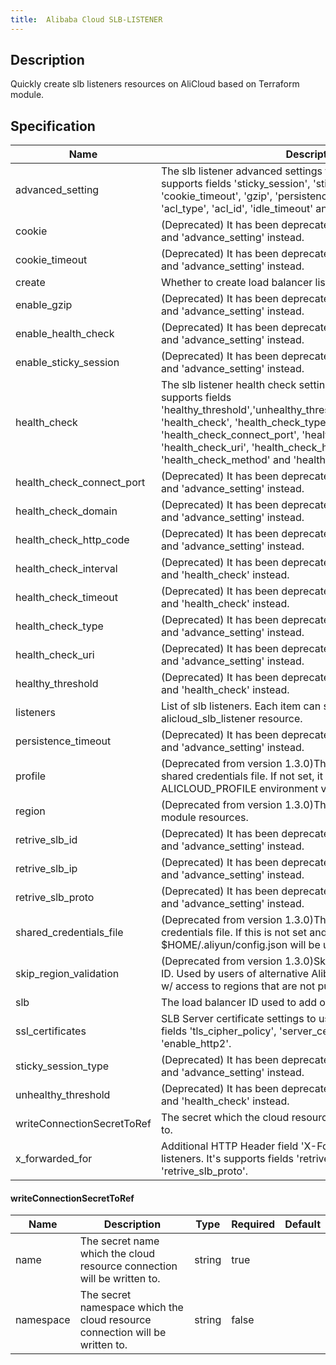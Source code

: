 ```yaml
---
title:  Alibaba Cloud SLB-LISTENER
---
```


## Description

Quickly create slb listeners resources on AliCloud based on Terraform module.

## Specification


 Name | Description | Type | Required | Default 
 ------------ | ------------- | ------------- | ------------- | ------------- 
 advanced_setting | The slb listener advanced settings to use on listeners. It's supports fields 'sticky_session', 'sticky_session_type', 'cookie', 'cookie_timeout', 'gzip', 'persistence_timeout', 'acl_status', 'acl_type', 'acl_id', 'idle_timeout' and 'request_timeout'. | map(string) | false |  
 cookie | (Deprecated) It has been deprecated from 1.2.0, use 'listeners' and 'advance_setting' instead. | string | false |  
 cookie_timeout | (Deprecated) It has been deprecated from 1.2.0, use 'listeners' and 'advance_setting' instead. | number | false |  
 create | Whether to create load balancer listeners. | bool | false |  
 enable_gzip | (Deprecated) It has been deprecated from 1.2.0, use 'listeners' and 'advance_setting' instead. | bool | false |  
 enable_health_check | (Deprecated) It has been deprecated from 1.2.0, use 'listeners' and 'advance_setting' instead. | bool | false |  
 enable_sticky_session | (Deprecated) It has been deprecated from 1.2.0, use 'listeners' and 'advance_setting' instead. | bool | false |  
 health_check | The slb listener health check settings to use on listeners. It's supports fields 'healthy_threshold','unhealthy_threshold','health_check_timeout', 'health_check', 'health_check_type', 'health_check_connect_port', 'health_check_domain', 'health_check_uri', 'health_check_http_code', 'health_check_method' and 'health_check_interval'. | map(string) | false |  
 health_check_connect_port | (Deprecated) It has been deprecated from 1.2.0, use 'listeners' and 'advance_setting' instead. | string | false |  
 health_check_domain | (Deprecated) It has been deprecated from 1.2.0, use 'listeners' and 'advance_setting' instead. | string | false |  
 health_check_http_code | (Deprecated) It has been deprecated from 1.2.0, use 'listeners' and 'advance_setting' instead. | string | false |  
 health_check_interval | (Deprecated) It has been deprecated from 1.2.0, use 'listeners' and 'health_check' instead. | number | false |  
 health_check_timeout | (Deprecated) It has been deprecated from 1.2.0, use 'listeners' and 'health_check' instead. | number | false |  
 health_check_type | (Deprecated) It has been deprecated from 1.2.0, use 'listeners' and 'advance_setting' instead. | string | false |  
 health_check_uri | (Deprecated) It has been deprecated from 1.2.0, use 'listeners' and 'advance_setting' instead. | string | false |  
 healthy_threshold | (Deprecated) It has been deprecated from 1.2.0, use 'listeners' and 'health_check' instead. | number | false |  
 listeners | List of slb listeners. Each item can set all or part fields of alicloud_slb_listener resource. | list(map(string)) | false |  
 persistence_timeout | (Deprecated) It has been deprecated from 1.2.0, use 'listeners' and 'advance_setting' instead. | number | false |  
 profile | (Deprecated from version 1.3.0)The profile name as set in the shared credentials file. If not set, it will be sourced from the ALICLOUD_PROFILE environment variable. | string | false |  
 region | (Deprecated from version 1.3.0)The region used to launch this module resources. | string | false |  
 retrive_slb_id | (Deprecated) It has been deprecated from 1.2.0, use 'listeners' and 'advance_setting' instead. | bool | false |  
 retrive_slb_ip | (Deprecated) It has been deprecated from 1.2.0, use 'listeners' and 'advance_setting' instead. | bool | false |  
 retrive_slb_proto | (Deprecated) It has been deprecated from 1.2.0, use 'listeners' and 'advance_setting' instead. | bool | false |  
 shared_credentials_file | (Deprecated from version 1.3.0)This is the path to the shared credentials file. If this is not set and a profile is specified, $HOME/.aliyun/config.json will be used. | string | false |  
 skip_region_validation | (Deprecated from version 1.3.0)Skip static validation of region ID. Used by users of alternative AlibabaCloud-like APIs or users w/ access to regions that are not public (yet). | bool | false |  
 slb | The load balancer ID used to add one or more listeners. | string | false |  
 ssl_certificates | SLB Server certificate settings to use on listeners. It's supports fields 'tls_cipher_policy', 'server_certificate_id' and 'enable_http2'. | map(string) | false |  
 sticky_session_type | (Deprecated) It has been deprecated from 1.2.0, use 'listeners' and 'advance_setting' instead. | string | false |  
 unhealthy_threshold | (Deprecated) It has been deprecated from 1.2.0, use 'listeners' and 'health_check' instead. | number | false |  
 writeConnectionSecretToRef | The secret which the cloud resource connection will be written to. | [writeConnectionSecretToRef](#writeConnectionSecretToRef) | false |  
 x_forwarded_for | Additional HTTP Header field 'X-Forwarded-For' to use on listeners. It's supports fields 'retrive_slb_ip', 'retrive_slb_id' and 'retrive_slb_proto'. | map(bool) | false |  


#### writeConnectionSecretToRef

 Name | Description | Type | Required | Default 
 ------------ | ------------- | ------------- | ------------- | ------------- 
 name | The secret name which the cloud resource connection will be written to. | string | true |  
 namespace | The secret namespace which the cloud resource connection will be written to. | string | false |  

